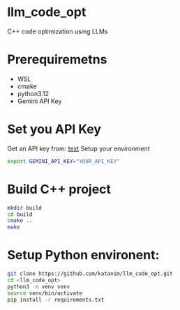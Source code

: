 # llm_code_opt
C++ code optimization using LLMs 

# Prerequiremetns 
- WSL
- cmake
- python3.12
- Gemini API Key

# Set you API Key
Get an API key from: [text](https://aistudio.google.com/)
Setup your environment
```bash
export GEMINI_API_KEY="YOUR_API_KEY"
```


# Build C++ project
```bash
mkdir build
cd build
cmake ..
make
```

# Setup Python environent:
```bash
git clone https://github.com/katanim/llm_code_opt.git​
cd <llm_code_opt>
python3 -m venv venv
source venv/bin/activate
pip install -r requirements.txt
```

